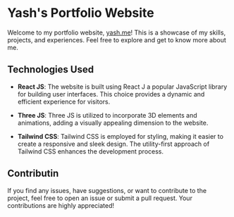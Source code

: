 # Yash's Portfolio Website

Welcome to my portfolio website, [yash.me](https://nayanm.me)! This is a showcase of my skills, projects, and experiences. Feel free to explore and get to know more about me.

## Technologies Used

- **React JS**: The website is built using React J a popular JavaScript library for building user interfaces. This choice provides a dynamic and efficient experience for visitors.

- **Three JS**: Three JS is utilized to incorporate 3D elements and animations, adding a visually appealing dimension to the website.

- **Tailwind CSS**: Tailwind CSS is employed for styling, making it easier to create a responsive and sleek design. The utility-first approach of Tailwind CSS enhances the development process.

## Contributin
If you find any issues, have suggestions, or want to contribute to the project, feel free to open an issue or submit a pull request. Your contributions are highly appreciated!
